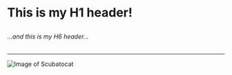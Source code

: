 # This is my H1 header!
## 
### 
#### 
##### 
###### ...and this is my H6 header...
---


![Image of Scubatocat](https://github.com/dhilipsiva/octodex/blob/master/png/scubatocat.png)
